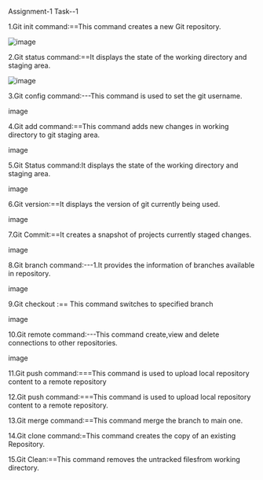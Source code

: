 Assignment-1
Task--1

1.Git init command:==This command creates a new Git repository.

![image](https://user-images.githubusercontent.com/114386080/195010838-4e595d33-6d67-4d90-b0fe-6b5b966c0e97.png)


2.Git status command:==It displays the state of the working directory and staging area.

![image](https://user-images.githubusercontent.com/114386080/195011008-6f0ecdd2-c31b-4125-95df-1e5c3d29d59f.png)


3.Git config command:---This command is used to set the git username.

image

4.Git add command:==This command adds new changes in working directory to git staging area.

image

5.Git Status command:It displays the state of the working directory and staging area.

image

6.Git version:==It displays the version of git currently being used.

image

7.Git Commit:==It creates a snapshot of projects currently staged changes.

image

8.Git branch command:---1.It provides the information of branches available in repository.

image

9.Git checkout :== This command switches to specified branch

image

10.Git remote command:---This command create,view and delete connections to other repositories.

image

11.Git push command:===This command is used to upload local repository content to a remote repository

12.Git push command:===This command is used to upload local repository content to a remote repository.

13.Git merge command:==This command merge the branch to main one.

14.Git clone command:=This command creates the copy of an existing Repository.

15.Git Clean:==This command removes the untracked filesfrom working directory.

